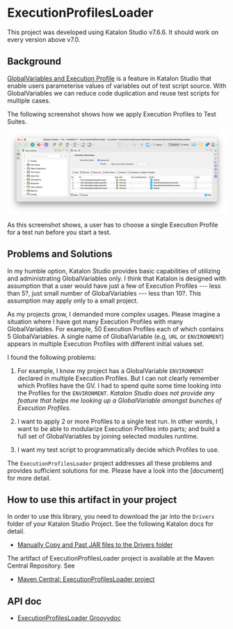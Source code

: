 ExecutionProfilesLoader
======================

This project was developed using Katalon Studio v7.6.6. It should work on every version above v7.0.

## Background

[GlobalVariables and Execution Profile](https://docs.katalon.com/katalon-studio/docs/execution-profile-v54.html) is a feature in Katalon Studio that enable users parameterise values of variables out of test script source. With GlobalVariables we can reduce code duplication and reuse test scripts for multiple cases.

The following screenshot shows how we apply Execution Profiles to Test Suites.

![weCanApplyOnlyOneExecutionProfileBeforeRunningTest](docs/images/weCanApplyOnlyOneExecutionProfileBeforeRunningTest.png)

As this screenshot shows, a user has to choose a single Execution Profile for a test run before you start a test.

## Problems and Solutions

In my humble option, Katalon Studio provides basic capabilities of utilizing and administrating GlobalVariables only. I think that Katalon is designed with assumption that a user would have just a few of Execution Profiles --- less than 5?, just small number of GlobalVariables --- less than 10?. This assumption may apply only to a small project.

As my projects grow, I demanded more complex usages.
Please imagine a situation where I have got many Execution Profiles with many GlobalVariables. For example, 50 Execution Profiles each of which contains 5 GlobalVariables. A single name of GlobalVariable (e.g, `URL` or `ENVIRONMENT`) appears in multiple Execution Profiles with different initial values set.

I found the following problems:

1. For example, I know my project has a GlobalVariable `ENVIRONMENT` declared in multiple Execution Profiles. But I can not clearly remember which Profiles have the GV. I had to spend quite some time looking into the Profiles for the `ENVIRONMENT`. *Katalon Studio does not provide any feature that helps me looking up a GlobalVariable amongst bunches of Execution Profiles.*

2. I want to apply 2 or more Profiles to a single test run. In other words, I want to be able to modularize Execution Profiles into parts; and build a full set of GlobalVariables by joining selected modules runtime.

3. I want my test script to programmatically decide which Profiles to use.

The `ExecutionProfilesLoader` project addresses all these problems and provides sufficient solutions for me. Please have a look into the [document] for more detail.


## How to use this artifact in your project

In order to use this library, you need to download the jar into the `Drivers` folder of your Katalon Studio Project. See the following Katalon docs for detail.

- [Manually Copy and Past JAR files to the Drivers folder](https://docs.katalon.com/katalon-studio/docs/external-libraries.html#manually-copy-and-paste-jar-files-to-the-drivers-folder)

The artifact of ExecutionProfilesLoader project is available at the Maven Central Repository. See

- [Maven Central: ExecutionProfilesLoader project](https://mvnrepository.com/artifact/com.kazurayam/ExecutionProfilesLoader)

## API doc

- [ExecutionProfilesLoader Groovydoc](https://kazurayam.github.io/ExecutionProfilesLoader/api/index.html)
